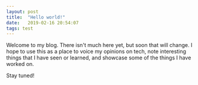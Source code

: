 ```yaml
---
layout: post
title:  "Hello world!"
date:   2019-02-16 20:54:07
tags: test
---
```


Welcome to my blog. There isn't much here yet, but soon that will change. I hope to use this as a place to voice my opinions on tech, note interesting things that I have seen or learned, and showcase some of the things I have worked on.

Stay tuned!